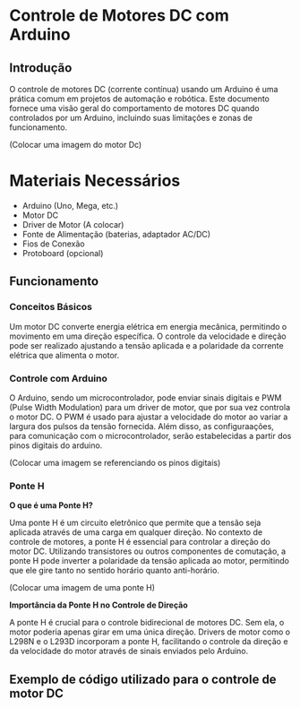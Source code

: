 # Controle de Motores DC com Arduino
## Introdução
O controle de motores DC (corrente contínua) usando um Arduino é uma prática comum em projetos de automação e robótica. Este documento fornece uma visão geral do comportamento de motores DC quando controlados por um Arduino, incluindo suas limitações e zonas de funcionamento.

(Colocar uma imagem do motor Dc)

# Materiais Necessários
- Arduino (Uno, Mega, etc.)
- Motor DC
- Driver de Motor (A colocar)
- Fonte de Alimentação (baterias, adaptador AC/DC)
- Fios de Conexão
- Protoboard (opcional)
## Funcionamento
### Conceitos Básicos
Um motor DC converte energia elétrica em energia mecânica, permitindo o movimento em uma direção específica. O controle da velocidade e direção pode ser realizado ajustando a tensão aplicada e a polaridade da corrente elétrica que alimenta o motor.
### Controle com Arduino
O Arduino, sendo um microcontrolador, pode enviar sinais digitais e PWM (Pulse Width Modulation) para um driver de motor, que por sua vez controla o motor DC. O PWM é usado para ajustar a velocidade do motor ao variar a largura dos pulsos da tensão fornecida. Além disso, as configuraações, para comunicação com o microcontrolador, serão estabelecidas a partir dos pinos digitais do arduino.

(Colocar uma imagem se referenciando os pinos digitais)

### Ponte H
**O que é uma Ponte H?**

Uma ponte H é um circuito eletrônico que permite que a tensão seja aplicada através de uma carga em qualquer direção. No contexto de controle de motores, a ponte H é essencial para controlar a direção do motor DC. Utilizando transistores ou outros componentes de comutação, a ponte H pode inverter a polaridade da tensão aplicada ao motor, permitindo que ele gire tanto no sentido horário quanto anti-horário.

(Colocar uma imagem de uma ponte H)

**Importância da Ponte H no Controle de Direção**

A ponte H é crucial para o controle bidirecional de motores DC. Sem ela, o motor poderia apenas girar em uma única direção. Drivers de motor como o L298N e o L293D incorporam a ponte H, facilitando o controle da direção e da velocidade do motor através de sinais enviados pelo Arduino.

## Exemplo de código utilizado para o controle de motor DC

